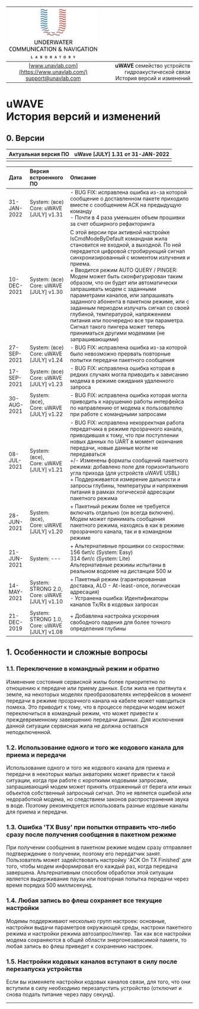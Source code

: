 | ![logo](/documentation/sm_logo.png) |  |
| :---: | ---: |
| [www.unavlab.com](https://www.unavlab.com/) <br/> [support@unavlab.com](mailto:support@unavlab.com) | **uWAVE** семейство устройств гидроакустической связи <br/> История версий и изменений |
  
  
  
# uWAVE <br/> История версий и изменений

<div style="page-break-after: always;"></div>

## 0. Версии

| Актуальная версия ПО | **uWave [JULY] 1.31** от 31-JAN-2022 |
| :--- | :--- |
| | |

| Дата | Версия встроенного ПО | Описание |
| :--- | :--- | :--- |
| 31-JAN-2022 | System: (все) <br/> Core: uWAVE [JULY] v1.31 | - BUG FIX: исправлена ошибка из-за которой сообщение о доставленном пакете приходило вместе с сообщением ACK на предыдущую команду <br/> - Почти в 4 раза уменьшен объем прошивки за счет обширного рефакторинга  |
| 10-DEC-2021 | System: (все) <br/> Core: uWAVE [JULY] v1.30 | С этой версии при активной настройке IsCmdModeByDefault командная жила становится не входной, а выходной. По ней передается цифровой стробирующий сигнал синхронизированный с моментом излучения и приема. <br/> + Вводится режим AUTO QUERY / PINGER: Модем может быть сконфигурирован таким образом, что он будет или автоматически запрашивать модем с заданными параметрами каналов, или запрашивать заданного абонента в пакетном режиме, или с заданным периодом излучать сигнал со своей глубиной, температурой, напряжением питания или поочередно все три параметра. Сигнал такого пингера может теперь приниматься другими модемами (не запрашивающими) |
| 27-SEP-2021 | System: (все) <br/> Core: uWAVE [JULY] v1.24 | - BUG FIX: исправлена ошибка из-за которой было невозможно прервать повторные попытки передачи пакетного сообщения |
| 17-SEP-2021 | System: (все) <br/> Core: uWAVE [JULY] v1.23 | - BUG FIX: исправлена ошибка которая в редких случаях могла приводить к зависанию модема в режиме ожидания удаленного запроса |
| 30-AUG-2021 | System: (все), <br/> Core: uWAVE [JULY] v1.22 | - BUG FIX: исправлена ошибка которая могла приводить к нарушению работы интерфейса по направлению от модема к пользователю при работе с командными запросами |
| 08-JUL-2021 | System: (все), <br/> Core: uWAVE [JULY] v1.21 | - BUG FIX: исправлена некорректная работа передатчика в режиме прозрачного канала, приводившая к тому, что при поступлении новых данных по UART в момент окончания передачи, новые данные могли не передаваться <br/> +/- Изменены форматы сообщений пакетного режима: добавлено поле для горизонтального угла прихода (для устройств uWAVE USBL) <br/> + Поддерживается измерение дальности и запросы глубины, температуры и напряжения питания в рамках логической адресации пакетного режима |
| 28-JUN-2021 | System: (все), <br/> Core: uWAVE [JULY] v1.20 | + Пакетный режим более не требуется включать отдельно (он всегда включен). Модем может принимать сообщения пакетного режима, находясь в как в режиме прозрачного канала, так и в командном режиме |
| 21-JUN-2021 | System: --- | + Альтернативные прошивки со скоростями: <br/> 156 бит/с (System: Easy) <br/> 314 бит/с (System: Lite) <br/> Альтернативные режимы испытаны в реальном водоеме на дистанции 500 м |
| 14-MAY-2021 | System: STRONG 2.0, <br/> Core: uWAVE [JULY] v1.10 | + Пакетный режим (гарантированная доставка, ALO - At-least-once, логическая адресация) <br/> - Устранена ошибка: Идентификаторы каналов Tx/Rx в кодовых запросах |
| 21-DEC-2019 | System: STRONG 1.0, <br/> Core: uWAVE [JULY] v1.08 | + Добавлена настройка ускорения свободного падения для более точного определения глубины |    


## 1. Особенности и сложные вопросы

### 1.1. Переключение в командный режим и обратно
Изменение состояния сервисной жилы более приоритетно по отношению к передаче или приему данных. Если жила не притянута к земле, на некоторых моделях преобразователях интерфейсов в момент передачи в режиме прозрачного канала на кабеле может наводиться помеха. Это приводит к тому, что в процессе передачи модем может переключиться в командный режим, что может привести к преждевременному завершению передачи данных. Для исключения данной ситуации сервисная жила не должна оставться неподключенной.

### 1.2. Использование одного и того же кодового канала для приема и передачи
Использование одного и того же кодового канала для приема и передачи в некоторых малых акваториях может привести к такой ситуации, когда при работе с короткими кодовыми запросами, запрашивающий модем может принять отраженный от берега или иных объектов собственный запросный сигнал. Это не является ошибкой или недоработкой модема, но следствием законов распространения звука в воде. Поэтому рекомендуется использовать разные кодовые каналы для приема и передачи.

### 1.3. Ошибка 'TX Busy' при попытки отправить что-либо сразу после получения сообщения в пакетном режиме
При получении сообщения в пакетном режиме модем сразу отправляет подтверждение о получении, поэтому его передатчик занят. Пользователь может задействовать настройку 'ACK On TX Finished' для того, чтобы модем информировал его каждый раз, когда передача завершена. Альтернативным способом обработки этой ситуации является выдерживание паузы или повторная попытка передачи через время порядка 500 миллисекунд.

### 1.4. Любая запись во флеш сохраняет **все** текущие настройки
Модемы поддерживают несколько групп настроек: основные, настройки выдачи параметров окружающей среды, настроки пакетного режима и настройки режима автозапрос/пингер. Так как все настройки модема сохраняются в общей области энергонезависимой памяти, то любая запись во флеш приведет к сохранению настроек.

### 1.5. Настройки кодовых каналов вступают в силу после перезапуска устройства
Если вы изменяете настройки кодовых каналов связи, для того, что они вступили в силу необходимо перезапустить устройство (отключит и снова подать питание через пару секунд).


________  
                    
<div style="page-break-after: always;"></div>
